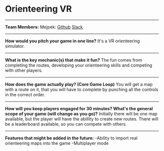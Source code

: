 # Orienteering VR
---

**Team Members:** Mejpek: [Github](https://github.com/WiktorKociuba) [Slack](https://hackclub.slack.com/team/U08286A6HE1)

---

**How would you pitch your game in one line?**
It's a VR orienteering simulator.

---

**What is the key mechanic(s) that make it fun?**
The fun comes from completing the routes, developing your orienteering skills and competing with other players.

---

**How does the game actually play? (Core Game Loop)**
You will get a map with a route on it, that you will have to complete by punching all the controls in the correct order.

---

**How will you keep players engaged for 30 minutes? What's the general scope of your game (will change as you go)?**
Initially there will be one map available, but the player will have the abillity to create new routes. There will be a leaderboard available, so you can compete with others.

---

**Features that might be added in the future:**
-Ability to import real orienteering maps into the game
-Multiplayer mode
